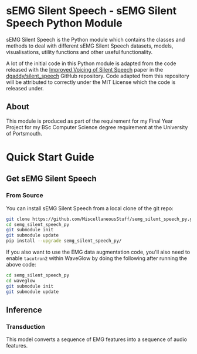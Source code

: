 # sEMG Silent Speech - sEMG Silent Speech Python Module

sEMG Silent Speech is the Python module which contains the classes
and methods to deal with different sEMG Silent Speech datasets, models,
visualisations, utility functions and other useful functionality.

A lot of the initial code in this Python module is adapted from the
code released with the
[Improved Voicing of Silent Speech](https://arxiv.org/pdf/2106.01933v1.pdf)
paper in the
[dgaddy/silent_speech](https://github.com/dgaddy/silent_speech) GitHub repository.
Code adapted from this repository will be attributed to correctly under the MIT
License which the code is released under.

## About

This module is produced as part of the requirement for my Final Year
Project for my BSc Computer Science degree requirement at the
University of Portsmouth.

# Quick Start Guide

## Get sEMG Silent Speech

### From Source

You can install sEMG Silent Speech from a local clone of the git repo:

```bash
git clone https://github.com/MiscellaneousStuff/semg_silent_speech_py.git
cd semg_silent_speech_py
git submodule init
git submodule update
pip install --upgrade semg_silent_speech_py/
```

If you also want to use the EMG data augmentation code, you'll also need
to enable `tacotron2` within WaveGlow by doing the following after running
the above code:

```bash
cd semg_silent_speech_py
cd waveglow
git submodule init
git submodule update
```

## Inference

### Transduction

This model converts a sequence of EMG features into a sequence of audio features.